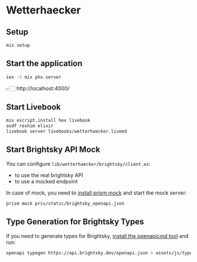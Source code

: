 # Wetterhaecker

## Setup

```bash
mix setup
```

## Start the application

```bash
iex -S mix phx.server
```

👉🏻 http://localhost:4000/

## Start Livebook

```bash
mix escript.install hex livebook
asdf reshim elixir
livebook server livebooks/wetterhaecker.livemd
```

## Start Brightsky API Mock
You can configure `lib/wetterhaecker/brightsky/client.ex`:
- to use the real brightsky API
- to use a mocked endpoint

In case of mock, you need to [install prism mock](https://docs.stoplight.io/docs/prism/f51bcc80a02db-installation) and start the mock server:

```bash
prism mock priv/static/brightsky_openapi.json
```

## Type Generation for Brightsky Types

If you need to generate types for Brightsky, [install the openapicmd tool](https://openapistack.co/docs/openapicmd/intro/) and run:

```bash
openapi typegen https://api.brightsky.dev/openapi.json > assets/js/types/brightsky.d.ts
```
